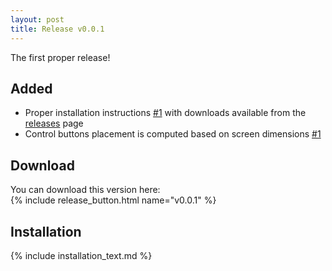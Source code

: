 ```yaml
---
layout: post
title: Release v0.0.1
---
```

The first proper release!

## Added

- Proper installation instructions [#1](https://github.com/imustafin/pbdoom/issues/1)
with downloads available from the [releases](https://github.com/imustafin/pbdoom/releases)
page
- Control buttons placement is computed based on screen dimensions [#1](https://github.com/imustafin/pbdoom/issues/1)

<!-- excerpt -->

## Download
You can download this version here:<br>{% include release_button.html
  name="v0.0.1"
%}

## Installation
{% include installation_text.md %}

